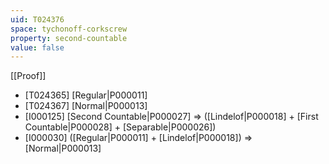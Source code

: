 ```yaml
---
uid: T024376
space: tychonoff-corkscrew
property: second-countable
value: false
---
```

[[Proof]]

* [T024365] [Regular|P000011]
* [T024367] [Normal|P000013]
* [I000125] [Second Countable|P000027] => ([Lindelof|P000018] + [First Countable|P000028] + [Separable|P000026])
* [I000030] ([Regular|P000011] + [Lindelof|P000018]) => [Normal|P000013]


